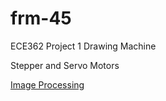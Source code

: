 # frm-45
ECE362 Project 1 Drawing Machine  

Stepper and Servo Motors  


 

[Image Processing](https://github.com/Andrew-Gan/frm-45/tree/master/Image_Processing)
